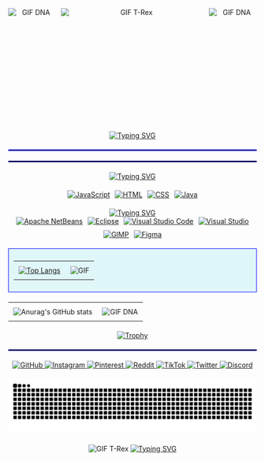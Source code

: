 <!-- Container principal -->
<div style="text-align: center; margin: 0 auto; max-width: 1200px;">

  <!-- Seção de GIFs -->
  <div style="display: flex; flex-wrap: wrap; justify-content: center; gap: 10px; margin-bottom: 20px;">
    <img src="https://i.giphy.com/media/v1.Y2lkPTc5MGI3NjExZjlvc3RoeHd1aHVoc3h6aGZvNDgyb3ZxNDE2ZHJiZmJvNGtuZmc5NCZlcD12MV9pbnRlcm5hbF9naWZfYnlfaWQmY3Q9cw/WmunPY9JAIwfobtjgs/giphy.gif" height="220vh" style="flex: 1;" alt="GIF DNA">
    <img src="https://media.giphy.com/media/ZFufejwSw2a4upwpjT/giphy.gif?cid=ecf05e4754xdkfx71lk1t5lv8nu0zg7ztp3qjal0aeubmch4&ep=v1_gifs_related&rid=giphy.gif&ct=g" height="230vh" style="flex: 3;" alt="GIF T-Rex">
    <img src="https://i.giphy.com/media/v1.Y2lkPTc5MGI3NjExZjlvc3RoeHd1aHVoc3h6aGZvNDgyb3ZxNDE2ZHJiZmJvNGtuZmc5NCZlcD12MV9pbnRlcm5hbF9naWZfYnlfaWQmY3Q9cw/WmunPY9JAIwfobtjgs/giphy.gif" height="220vh" style="flex: 1;" alt="GIF DNA">
  </div>
<!-- título -->
  <p style="text-align: center;">
  <a href="https://git.io/typing-svg">
    <img src="https://readme-typing-svg.herokuapp.com?font=Fira+Code&duration=3500&pause=1000&color=23D7EC&width=435&lines=Welcome+to+my+profile!!;My+name+is+Vin%C3%ADcius+and..;I'm+16+years+old." alt="Typing SVG">
  </a>
</p>


  <!-- Separadores -->
  <hr style="border: 1px solid blue; margin: 20px 0;">
  <hr style="border: 1px solid darkblue; margin: 20px 0;">

  <!-- Tecnologias -->
  <div style="margin-bottom: 20px;">
    <a href="https://git.io/typing-svg">
      <img src="https://readme-typing-svg.herokuapp.com?font=Fira+Code&duration=3500&pause=1000&color=2559EC&width=435&lines=Learning+and+programming+languages%3A;.....................%C2%A0%40_%40" alt="Typing SVG">
    </a>
  </div>

  <div style="display: flex; flex-wrap: wrap; justify-content: center; gap: 10px; margin-bottom: 20px;">
    <a href="https://www.javascript.com" target="_blank">
      <img src="https://img.shields.io/badge/JavaScript-F7DF1E?style=for-the-badge&logo=javascript&logoColor=black" alt="JavaScript">
    </a>
    <a href="https://developer.mozilla.org/en-US/docs/Web/HTML" target="_blank">
      <img src="https://img.shields.io/badge/HTML-239120?style=for-the-badge&logo=html5&logoColor=white" alt="HTML">
    </a>
    <a href="https://developer.mozilla.org/en-US/docs/Web/CSS" target="_blank">
      <img src="https://img.shields.io/badge/CSS-239120?&style=for-the-badge&logo=css3&logoColor=white" alt="CSS">
    </a>
    <a href="https://openjdk.org/" target="_blank">
      <img src="https://img.shields.io/badge/Java-ED8B00?style=for-the-badge&logo=openjdk&logoColor=white" alt="Java">
    </a>
  </div>

  <!-- IDEs -->
  <a href="https://git.io/typing-svg">
    <img src="https://readme-typing-svg.herokuapp.com?font=Fira+Code&duration=3000&pause=500&color=585DF7&width=435&lines=IDEs%3A;.....................%2C" alt="Typing SVG">
  </a>

  <div style="display: flex; flex-wrap: wrap; justify-content: center; gap: 10px; margin-bottom: 20px;">
    <a href="https://netbeans.apache.org/" target="_blank">
      <img src="https://img.shields.io/badge/apache%20netbeans-1B6AC6?style=for-the-badge&logo=apache%20netbeans%20IDE&logoColor=white" alt="Apache NetBeans">
    </a>
    <a href="https://www.eclipse.org/" target="_blank">
      <img src="https://img.shields.io/badge/Eclipse-2C2255?style=for-the-badge&logo=eclipse&logoColor=white" alt="Eclipse">
    </a>
    <a href="https://code.visualstudio.com/" target="_blank">
      <img src="https://img.shields.io/badge/Visual_Studio_Code-0078D4?style=for-the-badge&logo=visual%20studio%20code&logoColor=white" alt="Visual Studio Code">
    </a>
    <a href="https://visualstudio.microsoft.com/" target="_blank">
      <img src="https://img.shields.io/badge/Visual_Studio-5C2D91?style=for-the-badge&logo=visual%20studio&logoColor=white" alt="Visual Studio">
    </a>
    <a href="https://www.gimp.org/" target="_blank">
      <img src="https://img.shields.io/badge/gimp-5C5543?style=for-the-badge&logo=gimp&logoColor=white" alt="GIMP">
    </a>
    <a href="https://www.figma.com/" target="_blank">
      <img src="https://img.shields.io/badge/Figma-F24E1E?style=for-the-badge&logo=figma&logoColor=white" alt="Figma">
    </a>
  </div>

  <!-- Estatísticas e GIFs -->
  <div style="background-color: #E0F7FA; border: 1px solid blue; padding: 10px; margin-bottom: 20px;">
    <table width="100%" style="border-collapse: collapse;">
      <tr>
        <td style="text-align: left; vertical-align: top; padding: 10px;">
          <a href="https://github.com/viniciugonzaga/github-readme-stats">
            <img src="https://github-readme-stats.vercel.app/api/top-langs/?username=viniciugonzaga&bg_color=00000000&title_color=00aaff&text_color=00aaff" alt="Top Langs">
          </a>
        </td>
        <td style="text-align: right; vertical-align: top; padding: 10px;">
          <img src="https://media.giphy.com/media/YRkHw53ABubBEi58Oi/giphy.gif?cid=ecf05e47969m6fsuy1igz3q3qso46ujfg30inyl5jm8ajsts&ep=v1_gifs_related&rid=giphy.gif&ct=g" alt="GIF" width="190px" height="auto">
        </td>
      </tr>
    </table>
  </div>

  <!-- Estatísticas do GitHub -->
  <table width="100%" style="border-collapse: collapse; margin-bottom: 20px;">
    <tr>
      <td style="text-align: left; vertical-align: top; padding: 10px;">
        <img src="https://github-readme-stats.vercel.app/api?username=viniciugonzaga&show_icons=true&theme=tokyonight" alt="Anurag's GitHub stats">
      </td>
      <td style="text-align: right; vertical-align: top; padding: 10px;">
        <img src="https://64.media.tumblr.com/0367397c1d2255fe33af79ea1157dc5c/tumblr_nq5mzxEh0t1uucpo1o1_500.gifv" alt="GIF DNA" width="85%" height="85%">
      </td>
    </tr>
  </table

<!-- Troféus -->
  <div style="margin-bottom: 20px;">
    <a href="https://github.com/ryo-ma/github-profile-trophy">
      <img src="https://github-profile-trophy.vercel.app/?username=viniciugonzaga&theme=nord" alt="Trophy">
    </a>
  </div>

  <!-- Links e redes sociais -->
  <hr style="border: 1px solid darkblue; margin: 20px 0;">
  <div style="margin-bottom: 20px;">
    <a href="https://github.com/" target="_blank">
      <img src="https://img.shields.io/badge/GitHub-100000?style=for-the-badge&logo=github&logoColor=white" alt="GitHub">
    </a>
    <a href="https://www.instagram.com/" target="_blank">
      <img src="https://img.shields.io/badge/Instagram-E4405F?style=for-the-badge&logo=instagram&logoColor=white" alt="Instagram">
    </a>
    <a href="https://www.pinterest.com/" target="_blank">
      <img src="https://img.shields.io/badge/Pinterest-%23E60023.svg?&style=for-the-badge&logo=Pinterest&logoColor=white" alt="Pinterest">
    </a>
    <a href="https://www.reddit.com/" target="_blank">
      <img src="https://img.shields.io/badge/Reddit-FF4500?style=for-the-badge&logo=reddit&logoColor=white" alt="Reddit">
    </a>
    <a href="https://www.tiktok.com/" target="_blank">
      <img src="https://img.shields.io/badge/TikTok-000000?style=for-the-badge&logo=tiktok&logoColor=white" alt="TikTok">
    </a>
    <a href="https://twitter.com/" target="_blank">
      <img src="https://img.shields.io/badge/Twitter-1DA1F2?style=for-the-badge&logo=twitter&logoColor=white" alt="Twitter">
    </a>
    <a href="https://discord.com/invite/uCxyKVnt" target="_blank">
      <img src="https://img.shields.io/badge/Discord-7289DA?style=for-the-badge&logo=discord&logoColor=white" alt="Discord">
    </a>
  </div>

  <!-- Seção de Contribuições no GitHub -->
<div style="text-align: center; margin-bottom: 20px;">
  <picture>
    <source media="(prefers-color-scheme: dark)" srcset="https://raw.githubusercontent.com/viniciugonzaga/viniciugonzaga/output/github-contribution-grid-snake-dark.svg">
    <source media="(prefers-color-scheme: light)" srcset="https://raw.githubusercontent.com/viniciugonzaga/viniciugonzaga/output/github-contribution-grid-snake.svg">
    <img alt="github contribution grid snake animation" src="https://raw.githubusercontent.com/viniciugonzaga/viniciugonzaga/output/github-contribution-grid-snake.svg" style="max-width: 100%; height: auto;">
  </picture>
</div>

<!-- Seção de GIFs e Agradecimento -->
<div style="text-align: center; margin-bottom: 20px;">
  <img src="https://i.pinimg.com/originals/e6/bf/86/e6bf86adca64f50b18df8707aa8e98cb.gif" style="max-width: 100%; height: auto; margin-bottom: 20px;" alt="GIF T-Rex">

  <a href="https://git.io/typing-svg">
    <img src="https://readme-typing-svg.herokuapp.com?font=Fira+Code&duration=3000&pause=500&color=13F770&width=435&lines=thanks+for+watching!;%2B_%2B" alt="Typing SVG">
  </a>
</div>









